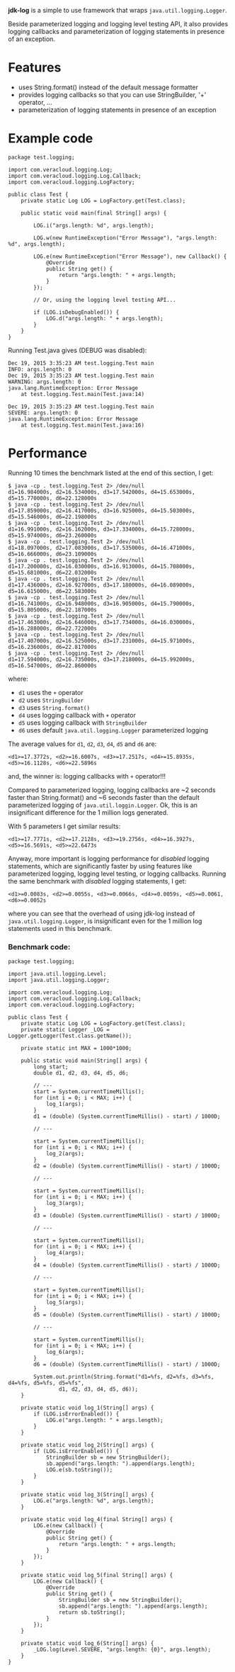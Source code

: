 **jdk-log** is a simple to use framework that wraps `java.util.logging.Logger`.

Beside parameterized logging and logging level testing API, it also provides logging callbacks and parameterization of logging statements in presence of an exception.

# Features

* uses String.format() instead of the default message formatter
* provides logging callbacks so that you can use StringBuilder, '+' operator, ...
* parameterization of logging statements in presence of an exception

# Example code

```
package test.logging;

import com.veracloud.logging.Log;
import com.veracloud.logging.Log.Callback;
import com.veracloud.logging.LogFactory;

public class Test {
    private static Log LOG = LogFactory.get(Test.class);

    public static void main(final String[] args) {

        LOG.i("args.length: %d", args.length);

        LOG.w(new RuntimeException("Error Message"), "args.length: %d", args.length);

        LOG.e(new RuntimeException("Error Message"), new Callback() {
            @Override
            public String get() {
                return "args.length: " + args.length;
            }
        });

        // Or, using the logging level testing API...

        if (LOG.isDebugEnabled()) {
            LOG.d("args.length: " + args.length);
        }
    }
}
```

Running Test.java gives (DEBUG was disabled):

```
Dec 19, 2015 3:35:23 AM test.logging.Test main
INFO: args.length: 0
Dec 19, 2015 3:35:23 AM test.logging.Test main
WARNING: args.length: 0
java.lang.RuntimeException: Error Message
	at test.logging.Test.main(Test.java:14)

Dec 19, 2015 3:35:23 AM test.logging.Test main
SEVERE: args.length: 0
java.lang.RuntimeException: Error Message
	at test.logging.Test.main(Test.java:16)
```

# Performance

Running 10 times the benchmark listed at the end of this section, I get:

```
$ java -cp . test.logging.Test 2> /dev/null
d1=16.984000s, d2=16.534000s, d3=17.542000s, d4=15.653000s, d5=15.770000s, d6=22.128000s
$ java -cp . test.logging.Test 2> /dev/null
d1=17.859000s, d2=16.417000s, d3=16.925000s, d4=15.503000s, d5=15.546000s, d6=22.198000s
$ java -cp . test.logging.Test 2> /dev/null
d1=16.991000s, d2=16.162000s, d3=17.334000s, d4=15.728000s, d5=15.974000s, d6=23.260000s
$ java -cp . test.logging.Test 2> /dev/null
d1=18.097000s, d2=17.083000s, d3=17.535000s, d4=16.471000s, d5=16.666000s, d6=23.109000s
$ java -cp . test.logging.Test 2> /dev/null
d1=17.200000s, d2=16.030000s, d3=16.913000s, d4=15.708000s, d5=15.681000s, d6=22.032000s
$ java -cp . test.logging.Test 2> /dev/null
d1=17.436000s, d2=16.927000s, d3=17.180000s, d4=16.089000s, d5=16.615000s, d6=22.583000s
$ java -cp . test.logging.Test 2> /dev/null
d1=16.741000s, d2=16.948000s, d3=16.905000s, d4=15.790000s, d5=15.805000s, d6=22.187000s
$ java -cp . test.logging.Test 2> /dev/null
d1=17.463000s, d2=16.646000s, d3=17.734000s, d4=16.030000s, d5=16.288000s, d6=22.722000s
$ java -cp . test.logging.Test 2> /dev/null
d1=17.407000s, d2=16.525000s, d3=17.231000s, d4=15.971000s, d5=16.236000s, d6=22.817000s
$ java -cp . test.logging.Test 2> /dev/null
d1=17.594000s, d2=16.735000s, d3=17.218000s, d4=15.992000s, d5=16.547000s, d6=22.860000s
```

where:

* `d1` uses the `+` operator
* `d2` uses `StringBuilder`
* `d3` uses `String.format()`
* `d4` uses logging callback with `+` operator
* `d5` uses logging callback with `StringBuilder`
* `d6` uses default `java.util.logging.Logger` parameterized logging
 
The average values for `d1`, `d2`, `d3`, `d4`, `d5` and `d6` are:

```
<d1>=17.3772s, <d2>=16.6007s, <d3>=17.2517s, <d4>=15.8935s, <d5>=16.1128s, <d6>=22.5896s
```
				
and, the winner is: logging callbacks with `+` operator!!! 

Compared to parameterized logging, logging callbacks are ~2 seconds faster than String.format() and ~6 seconds faster than the default parameterized logging of `java.util.loggin.Logger`. Ok, this is an insignificant difference for the 1 million logs generated.

With 5 parameters I get similar results:

```
<d1>=17.7771s, <d2>=17.2128s, <d3>=19.2756s, <d4>=16.3927s, <d5>=16.5691s, <d5>=22.6473s
```

Anyway, more important is logging performance for *disabled* logging statements, which are significantly faster by using features like parameterized logging, logging level testing, or logging callbacks. Running the same benchmark with *disabled* logging statements, I get:

```
<d1>=0.0083s, <d2>=0.0055s, <d3>=0.0066s, <d4>=0.0059s, <d5>=0.0061, <d6>=0.0052s
```

where you can see that the overhead of using jdk-log instead of `java.util.logging.Logger`, is insignificant even for the 1 million log statements used in this benchmark.

### Benchmark code:

```
package test.logging;

import java.util.logging.Level;
import java.util.logging.Logger;

import com.veracloud.logging.Log;
import com.veracloud.logging.Log.Callback;
import com.veracloud.logging.LogFactory;

public class Test {
	private static Log LOG = LogFactory.get(Test.class);
	private static Logger _LOG = Logger.getLogger(Test.class.getName());

	private static int MAX = 1000*1000;

	public static void main(String[] args) {
		long start;
		double d1, d2, d3, d4, d5, d6;
		
		// ---
		start = System.currentTimeMillis();
		for (int i = 0; i < MAX; i++) {
			log_1(args);
		}
		d1 = (double) (System.currentTimeMillis() - start) / 1000D;
		
		// ---
		
		start = System.currentTimeMillis();
		for (int i = 0; i < MAX; i++) {
			log_2(args);
		}
		d2 = (double) (System.currentTimeMillis() - start) / 1000D;
		
		// ---
		
		start = System.currentTimeMillis();
		for (int i = 0; i < MAX; i++) {
			log_3(args);
		}
		d3 = (double) (System.currentTimeMillis() - start) / 1000D;
		
		// ---
		
		start = System.currentTimeMillis();
		for (int i = 0; i < MAX; i++) {
			log_4(args);
		}
		d4 = (double) (System.currentTimeMillis() - start) / 1000D;
		
		// ---
		
		start = System.currentTimeMillis();
		for (int i = 0; i < MAX; i++) {
			log_5(args);
		}
		d5 = (double) (System.currentTimeMillis() - start) / 1000D;
		
		// ---
		
		start = System.currentTimeMillis();
		for (int i = 0; i < MAX; i++) {
			log_6(args);
		}
		d6 = (double) (System.currentTimeMillis() - start) / 1000D;
		
		System.out.println(String.format("d1=%fs, d2=%fs, d3=%fs, d4=%fs, d5=%fs, d5=%fs", 
				d1, d2, d3, d4, d5, d6));
	}

	private static void log_1(String[] args) {
		if (LOG.isErrorEnabled()) {
			LOG.e("args.length: " + args.length);
		}
	}
	
	private static void log_2(String[] args) {
		if (LOG.isErrorEnabled()) {
			StringBuilder sb = new StringBuilder();
			sb.append("args.length: ").append(args.length);
			LOG.e(sb.toString());
		}
	}
	
	private static void log_3(String[] args) {
		LOG.e("args.length: %d", args.length);
	}
	
	private static void log_4(final String[] args) {
		LOG.e(new Callback() {
			@Override
			public String get() {
				return "args.length: " + args.length;
			}
		});
	}
	
	private static void log_5(final String[] args) {
		LOG.e(new Callback() {
			@Override
			public String get() {
				StringBuilder sb = new StringBuilder();
				sb.append("args.length: ").append(args.length);
				return sb.toString();
			}
		});
	}
	
	private static void log_6(String[] args) {
		_LOG.log(Level.SEVERE, "args.length: {0}", args.length);
	}
}
```
